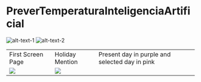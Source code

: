 # PreverTemperaturaInteligenciaArtificial

![alt-text-1](https://i.imgur.com/1ccgP5C.png "title-1") ![alt-text-2](https://i.imgur.com/wrlteWB.png "title-2")

<table>
  <tr>
    <td>First Screen Page</td>
     <td>Holiday Mention</td>
     <td>Present day in purple and selected day in pink</td>
  </tr>
  <tr>
    <td valign="top"><img src="https://i.imgur.com/1ccgP5C.png"></td>
    <td valign="top"><img src="https://i.imgur.com/wrlteWB.png"></td>
  </tr>
 </table>
